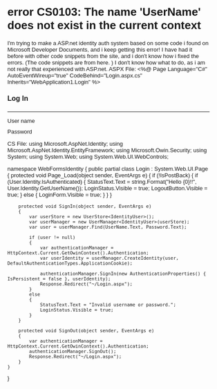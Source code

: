 
# error CS0103: The name 'UserName' does not exist in the current context

I'm trying to make a ASP.net identity auth system based on some code i found on Microsoft Developer Documents, and i keep getting this error! I have had it before with other code snippets from the site, and i don't know how i fixed the errors.
(The code snippets are from here. )
I don't know how what to do, as i am not really that experienced with ASP.net.
ASPX File:
<%@ Page Language="C#" AutoEventWireup="true" CodeBehind="Login.aspx.cs" Inherits="WebApplication1.Login" %>

<!DOCTYPE html>

<html xmlns="http://www.w3.org/1999/xhtml">
<head runat="server">
 <title></title>
</head>
<body style="font-family: Arial, Helvetica, sans-serif; font-size: small">
 <form id="form1" runat="server">
    <div>
       <h4 style="font-size: medium">Log In</h4>
       <hr />
       <asp:PlaceHolder runat="server" ID="LoginStatus" Visible="false">
          <p>
             <asp:Literal runat="server" ID="StatusText" />
          </p>
       </asp:PlaceHolder>
       <asp:PlaceHolder runat="server" ID="LoginForm" Visible="false">
          <div style="margin-bottom: 10px">
             <asp:Label runat="server" AssociatedControlID="UserName">User name</asp:Label>
             <div>
                <asp:TextBox runat="server" ID="UserName" />
             </div>
          </div>
          <div style="margin-bottom: 10px">
             <asp:Label runat="server" AssociatedControlID="Password">Password</asp:Label>
             <div>
                <asp:TextBox runat="server" ID="Password" TextMode="Password" />
             </div>
          </div>
          <div style="margin-bottom: 10px">
             <div>
                <asp:Button runat="server" OnClick="SignIn" Text="Log in" />
             </div>
          </div>
       </asp:PlaceHolder>
       <asp:PlaceHolder runat="server" ID="LogoutButton" Visible="false">
          <div>
             <div>
                <asp:Button runat="server" OnClick="SignOut" Text="Log out" />
             </div>
          </div>
       </asp:PlaceHolder>
    </div>
 </form>
</body>
</html>

CS File:
using Microsoft.AspNet.Identity;
using Microsoft.AspNet.Identity.EntityFramework;
using Microsoft.Owin.Security;
using System;
using System.Web;
using System.Web.UI.WebControls;

namespace WebFormsIdentity
{
    public partial class Login : System.Web.UI.Page
    {
        protected void Page_Load(object sender, EventArgs e)
        {
            if (!IsPostBack)
            {
                if (User.Identity.IsAuthenticated)
                {
                    StatusText.Text = string.Format("Hello {0}!!", User.Identity.GetUserName());
                    LoginStatus.Visible = true;
                    LogoutButton.Visible = true;
                }
                else
                {
                    LoginForm.Visible = true;
                }
            }
        }

        protected void SignIn(object sender, EventArgs e)
        {
            var userStore = new UserStore<IdentityUser>();
            var userManager = new UserManager<IdentityUser>(userStore);
            var user = userManager.Find(UserName.Text, Password.Text);

            if (user != null)
            {
                var authenticationManager = HttpContext.Current.GetOwinContext().Authentication;
                var userIdentity = userManager.CreateIdentity(user, DefaultAuthenticationTypes.ApplicationCookie);

                authenticationManager.SignIn(new AuthenticationProperties() { IsPersistent = false }, userIdentity);
                Response.Redirect("~/Login.aspx");
            }
            else
            {
                StatusText.Text = "Invalid username or password.";
                LoginStatus.Visible = true;
            }
        }

        protected void SignOut(object sender, EventArgs e)
        {
            var authenticationManager = HttpContext.Current.GetOwinContext().Authentication;
            authenticationManager.SignOut();
            Response.Redirect("~/Login.aspx");
        }
    }
}



        